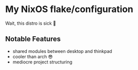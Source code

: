 # My NixOS flake/configuration
Wait, this distro is sick 🙂
## Notable Features
- shared modules between desktop and thinkpad
- cooler than arch 😎
- mediocre project structuring
